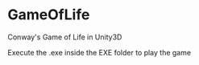 # GameOfLife
Conway's Game of Life in Unity3D

Execute the .exe inside the EXE folder to play the game
